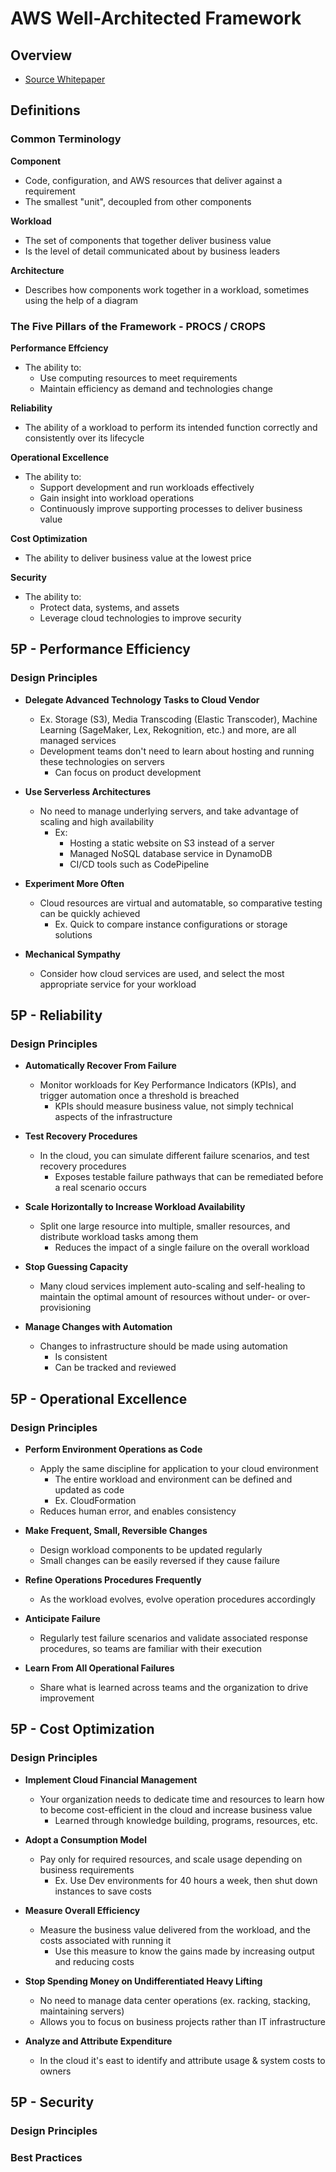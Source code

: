# AWS Well-Architected Framework

## Overview
- [Source Whitepaper](https://docs.aws.amazon.com/wellarchitected/latest/framework/welcome.html)

## Definitions

### Common Terminology
**Component**
- Code, configuration, and AWS resources that deliver against a requirement
- The smallest "unit", decoupled from other components
  
**Workload**
- The set of components that together deliver business value
- Is the level of detail communicated about by business leaders

**Architecture**
- Describes how components work together in a workload, sometimes using the help of a diagram

### The Five Pillars of the Framework - PROCS / CROPS
**Performance Effciency**
- The ability to: 
  - Use computing resources to meet requirements
  - Maintain efficiency as demand and technologies change

**Reliability**
- The ability of a workload to perform its intended function correctly and consistently over its lifecycle

**Operational Excellence**
- The ability to:
  - Support development and run workloads effectively
  - Gain insight into workload operations
  - Continuously improve supporting processes to deliver business value

**Cost Optimization**
- The ability to deliver business value at the lowest price

**Security**
- The ability to:
  - Protect data, systems, and assets
  - Leverage cloud technologies to improve security

## 5P - Performance Efficiency
### Design Principles
- **Delegate Advanced Technology Tasks to Cloud Vendor**
  - Ex. Storage (S3), Media Transcoding (Elastic Transcoder), Machine Learning (SageMaker, Lex, Rekognition, etc.) and more, are all managed services
  - Development teams don't need to learn about hosting and running these technologies on servers
    - Can focus on product development

- **Use Serverless Architectures**
  - No need to manage underlying servers, and take advantage of scaling and high availability
    - Ex:
      - Hosting a static website on S3 instead of a server
      - Managed NoSQL database service in DynamoDB
      - CI/CD tools such as CodePipeline

- **Experiment More Often**
  - Cloud resources are virtual and automatable, so comparative testing can be quickly achieved
    - Ex. Quick to compare instance configurations or storage solutions

- **Mechanical Sympathy**
  - Consider how cloud services are used, and select the most appropriate service for your workload

## 5P - Reliability
### Design Principles

- **Automatically Recover From Failure**
  - Monitor workloads for Key Performance Indicators (KPIs), and trigger automation once a threshold is breached
    - KPIs should measure business value, not simply technical aspects of the infrastructure

- **Test Recovery Procedures**
  - In the cloud, you can simulate different failure scenarios, and test recovery procedures
    - Exposes testable failure pathways that can be remediated before a real scenario occurs

- **Scale Horizontally to Increase Workload Availability**
  - Split one large resource into multiple, smaller resources, and distribute workload tasks among them
    - Reduces the impact of a single failure on the overall workload

- **Stop Guessing Capacity**
  - Many cloud services implement auto-scaling and self-healing to maintain the optimal amount of resources without under- or over-provisioning

- **Manage Changes with Automation**
  - Changes to infrastructure should be made using automation
    - Is consistent
    - Can be tracked and reviewed

## 5P - Operational Excellence
### Design Principles
- **Perform Environment Operations as Code**
  - Apply the same discipline for application to your cloud environment
    - The entire workload and environment can be defined and updated as code
    - Ex. CloudFormation
  - Reduces human error, and enables consistency

- **Make Frequent, Small, Reversible Changes**
  - Design workload components to be updated regularly
  - Small changes can be easily reversed if they cause failure

- **Refine Operations Procedures Frequently**
  - As the workload evolves, evolve operation procedures accordingly

- **Anticipate Failure**
  - Regularly test failure scenarios and validate associated response procedures, so teams are familiar with their execution

- **Learn From All Operational Failures**
  - Share what is learned across teams and the organization to drive improvement

## 5P - Cost Optimization
### Design Principles
- **Implement Cloud Financial Management**
  - Your organization needs to dedicate time and resources to learn how to become cost-efficient in the cloud and increase business value
    - Learned through knowledge building, programs, resources, etc.

- **Adopt a Consumption Model**
  - Pay only for required resources, and scale usage depending on business requirements
    - Ex. Use Dev environments for 40 hours a week, then shut down instances to save costs

- **Measure Overall Efficiency**
  - Measure the business value delivered from the workload, and the costs associated with running it
    - Use this measure to know the gains made by increasing output and reducing costs

- **Stop Spending Money on Undifferentiated Heavy Lifting**
  - No need to manage data center operations (ex. racking, stacking, maintaining servers)
  - Allows you to focus on business projects rather than IT infrastructure

- **Analyze and Attribute Expenditure**
  - In the cloud it's east to identify and attribute usage & system costs to owners

## 5P - Security
### Design Principles

### Best Practices

